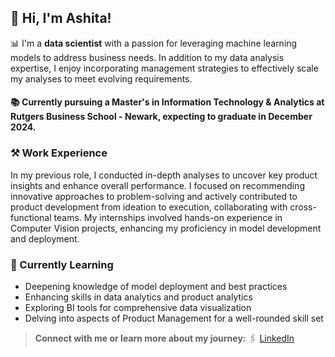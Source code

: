 ## 👋 Hi, I'm Ashita!

📊 I'm a **data scientist** with a passion for leveraging machine learning models to address business needs. In addition to my data analysis expertise, I enjoy incorporating management strategies to effectively scale my analyses to meet evolving requirements.

#### 📚 Currently pursuing a Master's in Information Technology & Analytics at Rutgers Business School - Newark, expecting to graduate in December 2024.

### ⚒️ Work Experience
In my previous role, I conducted in-depth analyses to uncover key product insights and enhance overall performance. I focused on recommending innovative approaches to problem-solving and actively contributed to product development from ideation to execution, collaborating with cross-functional teams. My internships involved hands-on experience in Computer Vision projects, enhancing my proficiency in model development and deployment.

### 🔖 Currently Learning
- Deepening knowledge of model deployment and best practices
- Enhancing skills in data analytics and product analytics
- Exploring BI tools for comprehensive data visualization
- Delving into aspects of Product Management for a well-rounded skill set

> **Connect with me or learn more about my journey:**
>🖇️ [LinkedIn](https://www.linkedin.com/in/ashita-shetty-a39976192/)


